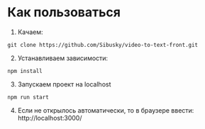 # Как пользоваться

1. Качаем: 

```git clone https://github.com/Sibusky/video-to-text-front.git```

2. Устанавливаем зависимости: 

```npm install```

3. Запускаем проект на localhost 

```npm run start```

4. Если не открылось автоматически, то в браузере ввести: http://localhost:3000/